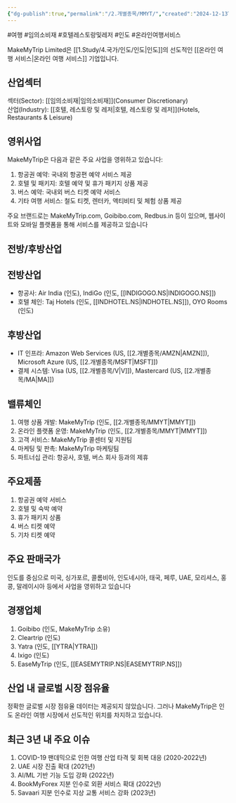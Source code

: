 ```yaml
---
{"dg-publish":true,"permalink":"/2.개별종목/MMYT/","created":"2024-12-13T22:02:44.409+09:00","updated":"2025-07-29T21:37:04.920+09:00"}
---
```


#여행 #임의소비재 #호텔레스토랑및레저 #인도 #온라인여행서비스

MakeMyTrip Limited은 [[1.Study/4.국가/인도/인도\|인도]]의 선도적인 [[온라인 여행 서비스\|온라인 여행 서비스]] 기업입니다.

## 산업섹터

섹터(Sector): [[임의소비재\|임의소비재]](Consumer Discretionary)  
산업(Industry): [[호텔, 레스토랑 및 레저\|호텔, 레스토랑 및 레저]](Hotels, Restaurants & Leisure)

## 영위사업

MakeMyTrip은 다음과 같은 주요 사업을 영위하고 있습니다:

1. 항공권 예약: 국내외 항공편 예약 서비스 제공
2. 호텔 및 패키지: 호텔 예약 및 휴가 패키지 상품 제공
3. 버스 예약: 국내외 버스 티켓 예약 서비스
4. 기타 여행 서비스: 철도 티켓, 렌터카, 액티비티 및 체험 상품 제공

주요 브랜드로는 MakeMyTrip.com, Goibibo.com, Redbus.in 등이 있으며, 웹사이트와 모바일 플랫폼을 통해 서비스를 제공하고 있습니다

## 전방/후방산업

## 전방산업

- 항공사: Air India (인도), IndiGo (인도, [[INDIGOGO.NS\|INDIGOGO.NS]])
- 호텔 체인: Taj Hotels (인도, [[INDHOTEL.NS\|INDHOTEL.NS]]), OYO Rooms (인도)

## 후방산업

- IT 인프라: Amazon Web Services (US, [[2.개별종목/AMZN\|AMZN]]), Microsoft Azure (US, [[2.개별종목/MSFT\|MSFT]])
- 결제 시스템: Visa (US, [[2.개별종목/V\|V]]), Mastercard (US, [[2.개별종목/MA\|MA]])

## 밸류체인

1. 여행 상품 개발: MakeMyTrip (인도, [[2.개별종목/MMYT\|MMYT]])
2. 온라인 플랫폼 운영: MakeMyTrip (인도, [[2.개별종목/MMYT\|MMYT]])
3. 고객 서비스: MakeMyTrip 콜센터 및 지원팀
4. 마케팅 및 판촉: MakeMyTrip 마케팅팀
5. 파트너십 관리: 항공사, 호텔, 버스 회사 등과의 제휴

## 주요제품

1. 항공권 예약 서비스
2. 호텔 및 숙박 예약
3. 휴가 패키지 상품
4. 버스 티켓 예약
5. 기차 티켓 예약

## 주요 판매국가

인도를 중심으로 미국, 싱가포르, 콜롬비아, 인도네시아, 태국, 페루, UAE, 모리셔스, 홍콩, 말레이시아 등에서 사업을 영위하고 있습니다

## 경쟁업체

1. Goibibo (인도, MakeMyTrip 소유)
2. Cleartrip (인도)
3. Yatra (인도, [[YTRA\|YTRA]])
4. Ixigo (인도)
5. EaseMyTrip (인도, [[EASEMYTRIP.NS\|EASEMYTRIP.NS]])

## 산업 내 글로벌 시장 점유율

정확한 글로벌 시장 점유율 데이터는 제공되지 않았습니다. 그러나 MakeMyTrip은 인도 온라인 여행 시장에서 선도적인 위치를 차지하고 있습니다.

## 최근 3년 내 주요 이슈

1. COVID-19 팬데믹으로 인한 여행 산업 타격 및 회복 대응 (2020-2022년)
2. UAE 시장 진출 확대 (2021년)
3. AI/ML 기반 기능 도입 강화 (2022년)
4. BookMyForex 지분 인수로 외환 서비스 확대 (2022년)
5. Savaari 지분 인수로 지상 교통 서비스 강화 (2023년)